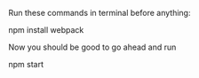 Run these commands in terminal before anything:

npm install
webpack 

Now you should be good to go ahead and run

npm start 